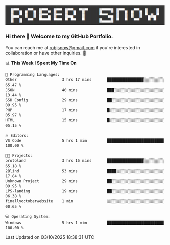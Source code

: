 <img alt="myname" src="assets/name.png" />

### Hi there 👋 Welcome to my GitHub Portfolio.
You can reach me at robjsnow@gmail.com if you're interested in collaboration or have other inquiries.  :briefcase:



<!--START_SECTION:waka-->
📊 **This Week I Spent My Time On** 

```text
💬 Programming Languages: 
Other                    3 hrs 17 mins       ████████████████░░░░░░░░░   65.47 % 
JSON                     40 mins             ███░░░░░░░░░░░░░░░░░░░░░░   13.44 % 
SSH Config               29 mins             ██░░░░░░░░░░░░░░░░░░░░░░░   09.95 % 
PHP                      17 mins             █░░░░░░░░░░░░░░░░░░░░░░░░   05.97 % 
HTML                     15 mins             █░░░░░░░░░░░░░░░░░░░░░░░░   05.15 % 

🔥 Editors: 
VS Code                  5 hrs 1 min         █████████████████████████   100.00 % 

🐱‍💻 Projects: 
protoland                3 hrs 16 mins       ████████████████░░░░░░░░░   65.18 % 
2Blind                   53 mins             ████░░░░░░░░░░░░░░░░░░░░░   17.84 % 
Unknown Project          29 mins             ██░░░░░░░░░░░░░░░░░░░░░░░   09.95 % 
LPS-landing              19 mins             ██░░░░░░░░░░░░░░░░░░░░░░░   06.38 % 
finallyoctoberwebsite    1 min               ░░░░░░░░░░░░░░░░░░░░░░░░░   00.65 % 

💻 Operating System: 
Windows                  5 hrs 1 min         █████████████████████████   100.00 % 
```


 Last Updated on 03/10/2025 18:38:31 UTC
<!--END_SECTION:waka-->

<!--
**robjsnow/robjsnow** is a ✨ _special_ ✨ repository because its `README.md` (this file) appears on your GitHub profile.

Here are some ideas to get you started:

- 🔭 I’m currently working on ...
- 🌱 I’m currently learning ...
- 👯 I’m looking to collaborate on ...
- 🤔 I’m looking for help with ...
- 💬 Ask me about ...
- 📫 How to reach me: ...
- 😄 Pronouns: ...
- ⚡ Fun fact: ...
-->

